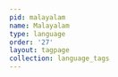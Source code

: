 ```yaml
---
pid: malayalam
name: Malayalam
type: language
order: '27'
layout: tagpage
collection: language_tags
---
```

